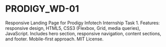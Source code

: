 # PRODIGY_WD-01
Responsive Landing Page for Prodigy Infotech Internship Task 1. Features: responsive design, HTML5, CSS3 (Flexbox, Grid, media queries), JavaScript. Includes hero section, responsive navigation, content sections, and footer. Mobile-first approach. MIT License.
